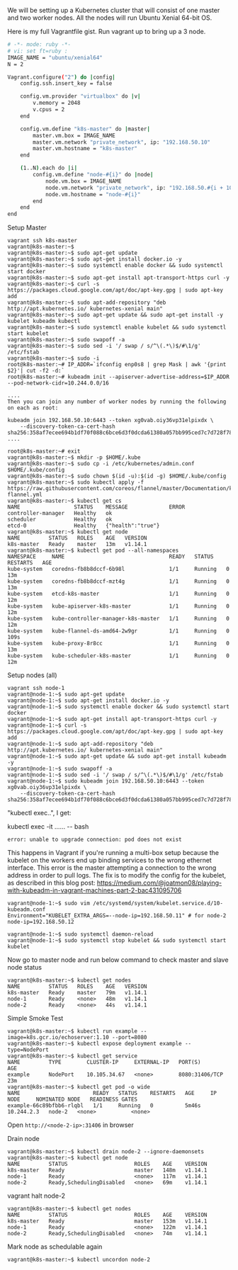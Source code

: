 We will be setting up a Kubernetes cluster that will consist of one master and two worker nodes. All the nodes will run Ubuntu Xenial 64-bit OS.

Here is my full Vagrantfile gist. Run vagrant up to bring up a 3 node.

```bash
# -*- mode: ruby -*-
# vi: set ft=ruby :
IMAGE_NAME = "ubuntu/xenial64"
N = 2

Vagrant.configure("2") do |config|
    config.ssh.insert_key = false

    config.vm.provider "virtualbox" do |v|
        v.memory = 2048
        v.cpus = 2
    end

    config.vm.define "k8s-master" do |master|
        master.vm.box = IMAGE_NAME
        master.vm.network "private_network", ip: "192.168.50.10"
        master.vm.hostname = "k8s-master"
    end

    (1..N).each do |i|
        config.vm.define "node-#{i}" do |node|
            node.vm.box = IMAGE_NAME
            node.vm.network "private_network", ip: "192.168.50.#{i + 10}"
            node.vm.hostname = "node-#{i}"
        end
    end
end
```

Setup Master

```
vagrant ssh k8s-master
vagrant@k8s-master:~$
vagrant@k8s-master:~$ sudo apt-get update
vagrant@k8s-master:~$ sudo apt-get install docker.io -y
vagrant@k8s-master:~$ sudo systemctl enable docker && sudo systemctl start docker
vagrant@k8s-master:~$ sudo apt-get install apt-transport-https curl -y
vagrant@k8s-master:~$ curl -s https://packages.cloud.google.com/apt/doc/apt-key.gpg | sudo apt-key add
vagrant@k8s-master:~$ sudo apt-add-repository "deb http://apt.kubernetes.io/ kubernetes-xenial main"
vagrant@k8s-master:~$ sudo apt-get update && sudo apt-get install -y kubelet kubeadm kubectl
vagrant@k8s-master:~$ sudo systemctl enable kubelet && sudo systemctl start kubelet
vagrant@k8s-master:~$ sudo swapoff -a
vagrant@k8s-master:~$ sudo sed -i '/ swap / s/^\(.*\)$/#\1/g' /etc/fstab
vagrant@k8s-master:~$ sudo -i
root@k8s-master:~# IP_ADDR=`ifconfig enp0s8 | grep Mask | awk '{print $2}'| cut -f2 -d:`
root@k8s-master:~# kubeadm init --apiserver-advertise-address=$IP_ADDR --pod-network-cidr=10.244.0.0/16

....
Then you can join any number of worker nodes by running the following on each as root:

kubeadm join 192.168.50.10:6443 --token xg0vab.oiy36vp31elpixdx \
    --discovery-token-ca-cert-hash sha256:358af7ecee694b1df70f088c6bce6d3f0dcda61380a057bb995ced7c7d728f78
....

root@k8s-master:~# exit
vagrant@k8s-master:~$ mkdir -p $HOME/.kube
vagrant@k8s-master:~$ sudo cp -i /etc/kubernetes/admin.conf $HOME/.kube/config
vagrant@k8s-master:~$ sudo chown $(id -u):$(id -g) $HOME/.kube/config
vagrant@k8s-master:~$ sudo kubectl apply -f https://raw.githubusercontent.com/coreos/flannel/master/Documentation/kube-flannel.yml
vagrant@k8s-master:~$ kubectl get cs
NAME                 STATUS    MESSAGE             ERROR
controller-manager   Healthy   ok
scheduler            Healthy   ok
etcd-0               Healthy   {"health":"true"}
vagrant@k8s-master:~$ kubectl get node
NAME         STATUS   ROLES    AGE   VERSION
k8s-master   Ready    master   13m   v1.14.1
vagrant@k8s-master:~$ kubectl get pod --all-namespaces
NAMESPACE     NAME                                 READY   STATUS    RESTARTS   AGE
kube-system   coredns-fb8b8dccf-6b98l              1/1     Running   0          13m
kube-system   coredns-fb8b8dccf-mzt4g              1/1     Running   0          13m
kube-system   etcd-k8s-master                      1/1     Running   0          12m
kube-system   kube-apiserver-k8s-master            1/1     Running   0          12m
kube-system   kube-controller-manager-k8s-master   1/1     Running   0          12m
kube-system   kube-flannel-ds-amd64-2w9gr          1/1     Running   0          109s
kube-system   kube-proxy-8r8cc                     1/1     Running   0          13m
kube-system   kube-scheduler-k8s-master            1/1     Running   0          12m
```

Setup nodes (all)

```
vagrant ssh node-1
vagrant@node-1:~$ sudo apt-get update
vagrant@node-1:~$ sudo apt-get install docker.io -y
vagrant@node-1:~$ sudo systemctl enable docker && sudo systemctl start docker
vagrant@node-1:~$ sudo apt-get install apt-transport-https curl -y
vagrant@node-1:~$ curl -s https://packages.cloud.google.com/apt/doc/apt-key.gpg | sudo apt-key add
vagrant@node-1:~$ sudo apt-add-repository "deb http://apt.kubernetes.io/ kubernetes-xenial main"
vagrant@node-1:~$ sudo apt-get update && sudo apt-get install kubeadm -y
vagrant@node-1:~$ sudo swapoff -a
vagrant@node-1:~$ sudo sed -i '/ swap / s/^\(.*\)$/#\1/g' /etc/fstab
vagrant@node-1:~$ sudo kubeadm join 192.168.50.10:6443 --token xg0vab.oiy36vp31elpixdx \
    --discovery-token-ca-cert-hash sha256:358af7ecee694b1df70f088c6bce6d3f0dcda61380a057bb995ced7c7d728f78
```

"kubectl exec..", I get:

kubectl exec -it ...... -- bash

`error: unable to upgrade connection: pod does not exist`

This happens in Vagrant if you're running a multi-box setup because the kubelet on the workers end up binding services to the wrong ethernet interface. This error is the master attempting a connection to the wrong address in order to pull logs. The fix is to modify the config for the kubelet, as described in this blog post: https://medium.com/@joatmon08/playing-with-kubeadm-in-vagrant-machines-part-2-bac431095706

```
vagrant@node-1:~$ sudo vim /etc/systemd/system/kubelet.service.d/10-kubeadm.conf
Environment="KUBELET_EXTRA_ARGS=--node-ip=192.168.50.11" # for node-2 node-ip=192.168.50.12

vagrant@node-1:~$ sudo systemctl daemon-reload
vagrant@node-1:~$ sudo systemctl stop kubelet && sudo systemctl start kubelet
```

Now go to master node and run below command to check master and slave node status

```
vagrant@k8s-master:~$ kubectl get nodes
NAME         STATUS   ROLES    AGE   VERSION
k8s-master   Ready    master   79m   v1.14.1
node-1       Ready    <none>   48m   v1.14.1
node-2       Ready    <none>   44s   v1.14.1
```

Simple Smoke Test


```
vagrant@k8s-master:~$ kubectl run example --image=k8s.gcr.io/echoserver:1.10 --port=8080
vagrant@k8s-master:~$ kubectl expose deployment example --type=NodePort
vagrant@k8s-master:~$ kubectl get service
NAME         TYPE        CLUSTER-IP     EXTERNAL-IP   PORT(S)          AGE
example      NodePort    10.105.34.67   <none>        8080:31406/TCP   23m
vagrant@k8s-master:~$ kubectl get pod -o wide
NAME                       READY   STATUS    RESTARTS   AGE     IP           NODE     NOMINATED NODE   READINESS GATES
example-66c89bfbb6-rlqbl   1/1     Running   0          5m46s   10.244.2.3   node-2   <none>           <none>
```

Open `http://<node-2-ip>:31406` in browser


Drain node

```
vagrant@k8s-master:~$ kubectl drain node-2 --ignore-daemonsets
vagrant@k8s-master:~$ kubectl get node
NAME         STATUS                     ROLES    AGE    VERSION
k8s-master   Ready                      master   148m   v1.14.1
node-1       Ready                      <none>   117m   v1.14.1
node-2       Ready,SchedulingDisabled   <none>   69m    v1.14.1
```

vagrant halt node-2

```
vagrant@k8s-master:~$ kubectl get nodes
NAME         STATUS                     ROLES    AGE    VERSION
k8s-master   Ready                      master   153m   v1.14.1
node-1       Ready                      <none>   122m   v1.14.1
node-2       Ready,SchedulingDisabled   <none>   74m    v1.14.1
```

Mark node as schedulable again

```
vagrant@k8s-master:~$ kubectl uncordon node-2
```
